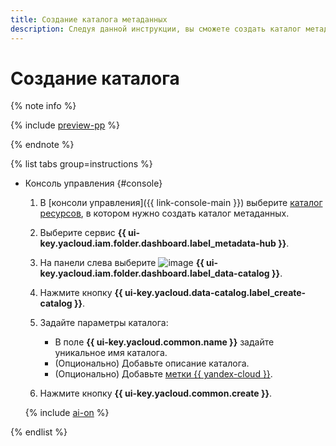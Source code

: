```yaml
---
title: Создание каталога метаданных
description: Следуя данной инструкции, вы сможете создать каталог метаданных в {{ data-catalog-full-name }}.
---
```


# Создание каталога


{% note info %}

{% include [preview-pp](../../../_includes/preview-pp.md) %}

{% endnote %}


{% list tabs group=instructions %}

- Консоль управления {#console}

    1. В [консоли управления]({{ link-console-main }}) выберите [каталог ресурсов](../../../resource-manager/concepts/resources-hierarchy.md#folder), в котором нужно создать каталог метаданных.
    1. Выберите сервис **{{ ui-key.yacloud.iam.folder.dashboard.label_metadata-hub }}**.
    1. На панели слева выберите ![image](../../../_assets/console-icons/folder-magnifier.svg) **{{ ui-key.yacloud.iam.folder.dashboard.label_data-catalog }}**.
    1. Нажмите кнопку **{{ ui-key.yacloud.data-catalog.label_create-catalog }}**.
    1. Задайте параметры каталога:

       * В поле **{{ ui-key.yacloud.common.name }}** задайте уникальное имя каталога.
       * (Опционально) Добавьте описание каталога.
       * (Опционально) Добавьте [метки {{ yandex-cloud }}](../../../resource-manager/concepts/labels.md).

    1. Нажмите кнопку **{{ ui-key.yacloud.common.create }}**.

    {% include [ai-on](../../../_includes/metadata-hub/data-catalog-ai-markup-on.md) %}

{% endlist %}
